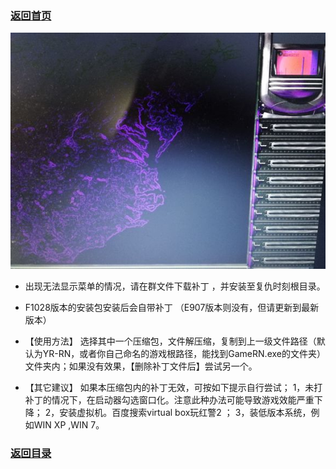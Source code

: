 ### [返回首页](./Home)

 ![](./jiaocheng11.jpg)

- 出现无法显示菜单的情况，请在群文件下载补丁 ，并安装至复仇时刻根目录。


- F1028版本的安装包安装后会自带补丁
（E907版本则没有，但请更新到最新版本）


- 【使用方法】
选择其中一个压缩包，文件解压缩，复制到上一级文件路径（默认为YR-RN，或者你自己命名的游戏根路径，能找到GameRN.exe的文件夹）文件夹内；如果没有效果，【删除补丁文件后】尝试另一个。

- 【其它建议】
如果本压缩包内的补丁无效，可按如下提示自行尝试；
1，未打补丁的情况下，在启动器勾选窗口化。注意此种办法可能导致游戏效能严重下降；
2，安装虚拟机。百度搜索virtual box玩红警2 ；
3，装低版本系统，例如WIN XP ,WIN 7。


### [返回目录](./常见问题指南)
